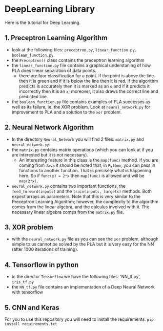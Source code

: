 # DeepLearning Library
Here is the tutorial for Deep Learning.
## 1. Preceptron Learning Algorithm
  - look at the following files: `preceptron.py`, `linear_function.py`, `boolean_function.py`.
  - the `Preceptron()` class contains the preceptron learning algorithm
  - the `linear_function.py` file contains a graphical understaning of how PLA does linear separation of data points.
    - there are four classification for a point. If the point is above the line then it is green and if it is below the line then it is red. If the algorithm predicts is accurately then it is marked as an `o` and if it predicts it incorrectly then it is an `x`; moreover, it also draws the correct line and predicted line.
  - the `boolean_function.py` file contains examples of PLA successes as well as its failure, ie. the XOR problem. Look at `neural_network.py` for improvement to PLA and a solution to the `xor` problem.
## 2. Neural Network Algorithm
  - In the directory `Neural_Network` you will find 2 files: `matrix.py` and `neural_network.py`.
  - the `matrix.py` contains matrix operations (which you can look at if you are interested but it is not necessary).
    - An interesting feature in this class is the `map(func)` method. If you are coming from `Java` it should be noted that, in `Python`, you can pass in functions to another function. That is precisely what is happening here. So if `func(x) = 2*x` then `map(func)` is allowed and will be `map(2*x)`.
  - `neural_network.py` contains two important functions, the `feed_forward(inputs)` and the `train(inputs, targets)` methods. Both expect arrays as parameters. Note that this is very similar to the Preceptron Learning Algorithm; however, the complexity to the algorithm comes from the linear algebra, and the calculus involved with it. The necessary linear algebra comes from the `matrix.py` file.
## 3. XOR problem
  - with the `neural_network.py` file as you can see the `xor` problem, although simple to us cannot be solved by the PLA but it is very easy for the NN (after 1000 iterations of training).
## 4. Tensorflow in python
  - in the director `Tensorflow` we have the following files: 'NN_tf.py', `iris_tf.py`
  - the `NN_tf.py` file contains an implementation of a Deep Neural Network with tensorflow
## 5. CNN and Keras

For you to use this repository you will need to install the requirements.
`pip install requirements.txt`
